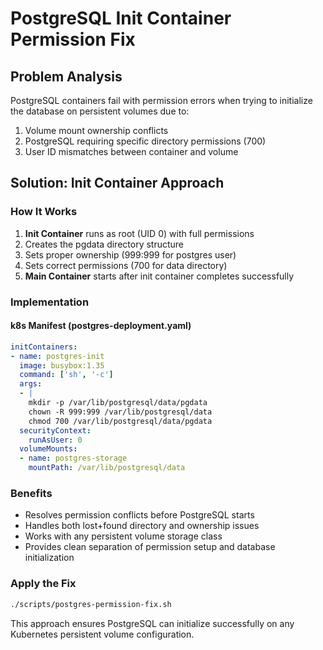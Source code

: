 # PostgreSQL Init Container Permission Fix

## Problem Analysis
PostgreSQL containers fail with permission errors when trying to initialize the database on persistent volumes due to:
1. Volume mount ownership conflicts
2. PostgreSQL requiring specific directory permissions (700)
3. User ID mismatches between container and volume

## Solution: Init Container Approach

### How It Works
1. **Init Container** runs as root (UID 0) with full permissions
2. Creates the pgdata directory structure
3. Sets proper ownership (999:999 for postgres user)
4. Sets correct permissions (700 for data directory)
5. **Main Container** starts after init container completes successfully

### Implementation

#### k8s Manifest (postgres-deployment.yaml)
```yaml
initContainers:
- name: postgres-init
  image: busybox:1.35
  command: ['sh', '-c']
  args:
  - |
    mkdir -p /var/lib/postgresql/data/pgdata
    chown -R 999:999 /var/lib/postgresql/data
    chmod 700 /var/lib/postgresql/data/pgdata
  securityContext:
    runAsUser: 0
  volumeMounts:
  - name: postgres-storage
    mountPath: /var/lib/postgresql/data
```

### Benefits
- Resolves permission conflicts before PostgreSQL starts
- Handles both lost+found directory and ownership issues
- Works with any persistent volume storage class
- Provides clean separation of permission setup and database initialization

### Apply the Fix
```bash
./scripts/postgres-permission-fix.sh
```

This approach ensures PostgreSQL can initialize successfully on any Kubernetes persistent volume configuration.